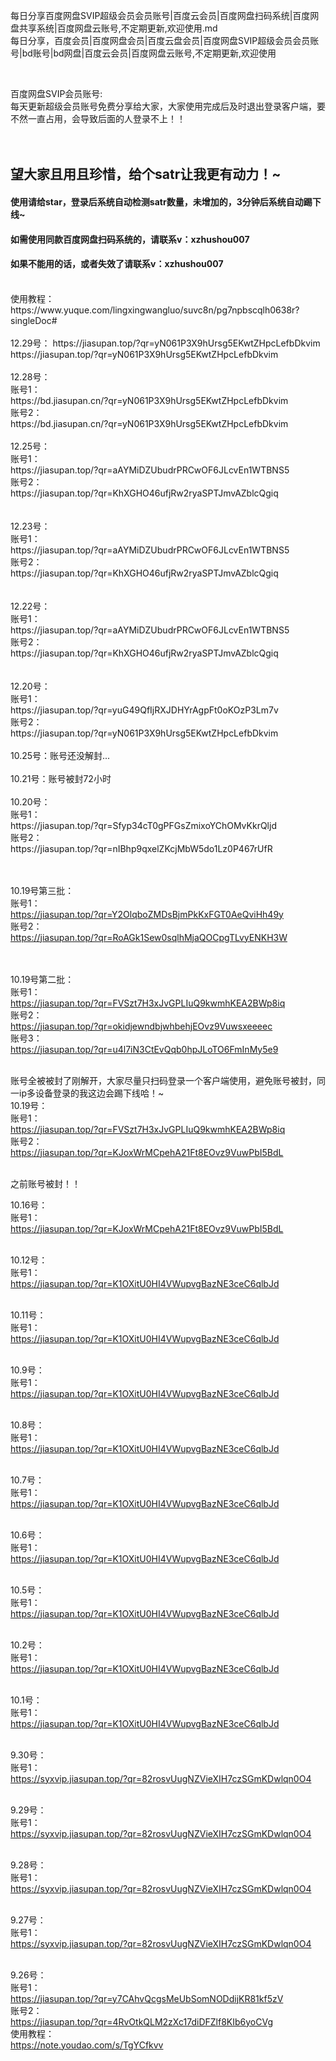 每日分享百度网盘SVIP超级会员会员账号|百度云会员|百度网盘扫码系统|百度网盘共享系统|百度网盘云账号,不定期更新,欢迎使用.md
<br>
每日分享，百度会员|百度网盘会员|百度云盘会员|百度网盘SVIP超级会员会员账号|bd账号|bd网盘|百度云会员|百度网盘云账号,不定期更新,欢迎使用

<br>

百度网盘SVIP会员账号:<br>
每天更新超级会员账号免费分享给大家，大家使用完成后及时退出登录客户端，要不然一直占用，会导致后面的人登录不上！！<br>
<br>
<br>
## 望大家且用且珍惜，给个satr让我更有动力！~
#### 使用请给star，登录后系统自动检测satr数量，未增加的，3分钟后系统自动踢下线~
#### 如需使用同款百度网盘扫码系统的，请联系v：xzhushou007
#### 如果不能用的话，或者失效了请联系v：xzhushou007
<br>
使用教程：https://www.yuque.com/lingxingwangluo/suvc8n/pg7npbscqlh0638r?singleDoc# 
<br>
<br>
12.29号：
https://jiasupan.top/?qr=yN061P3X9hUrsg5EKwtZHpcLefbDkvim
https://jiasupan.top/?qr=yN061P3X9hUrsg5EKwtZHpcLefbDkvim
<br><br>
12.28号：
<br>
账号1：<br>https://bd.jiasupan.cn/?qr=yN061P3X9hUrsg5EKwtZHpcLefbDkvim <br>
账号2：<br>https://bd.jiasupan.cn/?qr=yN061P3X9hUrsg5EKwtZHpcLefbDkvim <br>
<br>
12.25号：
<br>
账号1：<br>https://jiasupan.top/?qr=aAYMiDZUbudrPRCwOF6JLcvEn1WTBNS5 <br>
账号2：<br>https://jiasupan.top/?qr=KhXGHO46ufjRw2ryaSPTJmvAZblcQgiq <br>
<br>
<br>
12.23号：
<br>
账号1：<br>https://jiasupan.top/?qr=aAYMiDZUbudrPRCwOF6JLcvEn1WTBNS5 <br>
账号2：<br>https://jiasupan.top/?qr=KhXGHO46ufjRw2ryaSPTJmvAZblcQgiq <br>
<br>
<br>
12.22号：
<br>
账号1：<br>https://jiasupan.top/?qr=aAYMiDZUbudrPRCwOF6JLcvEn1WTBNS5 <br>
账号2：<br>https://jiasupan.top/?qr=KhXGHO46ufjRw2ryaSPTJmvAZblcQgiq <br>
<br>
<br>
12.20号：
<br>
账号1：<br>https://jiasupan.top/?qr=yuG49QfIjRXJDHYrAgpFt0oKOzP3Lm7v <br>
账号2：<br>https://jiasupan.top/?qr=yN061P3X9hUrsg5EKwtZHpcLefbDkvim<br>
<br>
10.25号：账号还没解封...
<br>
<br>
10.21号：账号被封72小时
<br>
<br>
10.20号：
<br>
账号1：<br>https://jiasupan.top/?qr=Sfyp34cT0gPFGsZmixoYChOMvKkrQljd <br>
账号2：<br>https://jiasupan.top/?qr=nIBhp9qxelZKcjMbW5do1Lz0P467rUfR <br>
<br>
<br>



10.19号第三批：
<br>
账号1：<br>https://jiasupan.top/?qr=Y2OlqboZMDsBjmPkKxFGT0AeQviHh49y <br>
账号2：<br>https://jiasupan.top/?qr=RoAGk1Sew0sqlhMjaQOCpgTLvyENKH3W <br>
<br>
<br>

10.19号第二批：
<br>
账号1：<br>https://jiasupan.top/?qr=FVSzt7H3xJvGPLIuQ9kwmhKEA2BWp8iq <br>
账号2：<br>https://jiasupan.top/?qr=okidjewndbjwhbehjEOvz9Vuwsxeeeec <br>
账号3：<br>https://jiasupan.top/?qr=u4l7iN3CtEvQqb0hpJLoTO6FmInMy5e9
<br>
<br>

账号全被被封了刚解开，大家尽量只扫码登录一个客户端使用，避免账号被封，同一ip多设备登录的我这边会踢下线哈！~
<br>
10.19号：
<br>
账号1：<br>https://jiasupan.top/?qr=FVSzt7H3xJvGPLIuQ9kwmhKEA2BWp8iq <br>
账号2：<br>https://jiasupan.top/?qr=KJoxWrMCpehA21Ft8EOvz9VuwPbI5BdL
<br>
<br>

之前账号被封！！<br>

10.16号：<br>
账号1：<br>
https://jiasupan.top/?qr=KJoxWrMCpehA21Ft8EOvz9VuwPbI5BdL
<br>
<br>

10.12号：<br>
账号1：<br>
https://jiasupan.top/?qr=K1OXitU0HI4VWupvgBazNE3ceC6qlbJd
<br>
<br>

10.11号：<br>
账号1：<br>
https://jiasupan.top/?qr=K1OXitU0HI4VWupvgBazNE3ceC6qlbJd
<br>
<br>

10.9号：<br>
账号1：<br>
https://jiasupan.top/?qr=K1OXitU0HI4VWupvgBazNE3ceC6qlbJd
<br>
<br>

10.8号：<br>
账号1：<br>
https://jiasupan.top/?qr=K1OXitU0HI4VWupvgBazNE3ceC6qlbJd
<br>
<br>

10.7号：<br>
账号1：<br>
https://jiasupan.top/?qr=K1OXitU0HI4VWupvgBazNE3ceC6qlbJd
<br>
<br>

10.6号：<br>
账号1：<br>
https://jiasupan.top/?qr=K1OXitU0HI4VWupvgBazNE3ceC6qlbJd
<br>
<br>

10.5号：<br>
账号1：<br>
https://jiasupan.top/?qr=K1OXitU0HI4VWupvgBazNE3ceC6qlbJd
<br>
<br>

10.2号：<br>
账号1：<br>
https://jiasupan.top/?qr=K1OXitU0HI4VWupvgBazNE3ceC6qlbJd
<br>
<br>

10.1号：<br>
账号1：<br>
https://jiasupan.top/?qr=K1OXitU0HI4VWupvgBazNE3ceC6qlbJd
<br>
<br>

9.30号：<br>
账号1：<br>
https://syxvip.jiasupan.top/?qr=82rosvUugNZVieXIH7czSGmKDwlqn0O4
<br>
<br>


9.29号：<br>
账号1：<br>
https://syxvip.jiasupan.top/?qr=82rosvUugNZVieXIH7czSGmKDwlqn0O4
<br>
<br>


9.28号：<br>
账号1：<br>
https://syxvip.jiasupan.top/?qr=82rosvUugNZVieXIH7czSGmKDwlqn0O4
<br>
<br>


9.27号：<br>
账号1：<br>
https://syxvip.jiasupan.top/?qr=82rosvUugNZVieXIH7czSGmKDwlqn0O4
<br>
<br>



9.26号：<br>
账号1：
<br>
https://jiasupan.top/?qr=y7CAhvQcgsMeUbSomNODdijKR81kf5zV
<br>
账号2：
<br>
https://jiasupan.top/?qr=4RvOtkQLM2zXc17diDFZlf8KIb6yoCVg
<br>
使用教程：
<br>
https://note.youdao.com/s/TgYCfkvv<br>
<br>



